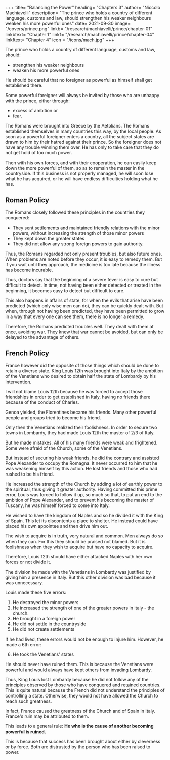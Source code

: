 +++
title= "Balancing the Power"
heading= "Chapters 3"
author= "Niccolo Machiavelli"
description= "The prince who holds a country of different language, customs and law, should strengthen his weaker neighbours weaken his more powerful ones"
date= 2021-09-30
image= "/covers/prince.png"
linkb= "/research/machiavelli/prince/chapter-01"
linkbtext= "Chapter 1"
linkf= "/research/machiavelli/prince/chapter-04"
linkftext= "Chapter 4"
icon = "/icons/mach.jpg"
+++

The prince who holds a country of different language, customs and law, should:
- strengthen his weaker neighbours
- weaken his more powerful ones

He should be careful that no foreigner as powerful as himself shall get established there. 

Some powerful foreigner will always be invited by those who are unhappy with the prince, either through:
- excess of ambition or
- fear. 

The Romans were brought into Greece by the Aetolians. The Romans established themselves in many countries this way, by the <!-- . , and in every other country where they established themselves, they were brought in by the --> local people. 
As soon as a powerful foreigner enters a country, all the subject states are drawn to him by their hatred against their  prince. So the foreigner does not have any trouble winning them over. <!--  to himself, for all of them quickly support the state which he has acquired there. --> He has only to take care that they do not get hold of too much power. 

Then with his own forces, and with their cooperation, he can easily keep down the more powerful of them, so as to remain the master in the countryside. If this business is not properly managed, he will soon lose what he has acquired, or he will have endless difficulties holding what he has.


## Roman Policy

The Romans closely followed these principles in the countries they conquered:
- They sent settlements and maintained friendly relations with the minor powers, without increasing the strength of those minor powers
- They kept down the greater states
- They did not allow any strong foreign powers to gain authority.

Thus, the Romans <!-- did in these instances what all careful princes ought to do, who have to --> regarded not only present troubles, but also future ones. When problems are noted before they occur, it is easy to remedy them. But if you wait until they approach, the medicine is too late because the illness has become incurable. 

Thus, doctors say that the beginning of a severe fever is easy to cure but difficult to detect. In time, not having been either detected or treated in the beginning, it becomes easy to detect but difficult to cure. 

This also happens in affairs of state, for when the evils that arise have been predicted (which only wise men can do), they can be quickly dealt with. But when, through not having been predicted, they have been permitted to grow in a way that every one can see them, there is no longer a remedy. 

Therefore, the Romans predicted troubles well. They dealt with them at once, avoiding war. <!-- , would not let them come to a head. --> They knew that war cannot be avoided, but can only be delayed to the advantage of others.


## French Policy

France however did the opposite of those things which should be done to retain a diverse state. King Louis 12th was brought into Italy by the ambition of the Venetians who desired to obtain half the state of Lombardy by his intervention. 

I will not blame Louis 12th because he was forced to accept those friendships in order to get established in Italy, having no friends there because of the conduct of Charles. 

Genoa yielded, the Florentines became his friends. Many other powerful people and groups tried to become his friend.

Only then the Venetians realized their foolishness.  In order to secure two towns in Lombardy, they had made Louis 12th the master of 2/3 of Italy.

But he made mistakes. All of his many friends were weak and frightened. Some were afraid of the Church, some of the Venetians. 

<!-- He would have succeeded very quickly in his design if in other matters he had not made some mistakes. The king, however, having acquired Lombardy got back at once the authority which the
previous king, Charles, had lost.  -->

<!-- Thus they would always have been forced to stand with him, and because of this he could easily have made himself secure against those who remained powerful. But he was no sooner in Milan than  -->

But instead of securing his weak friends, he did the contrary and assisted Pope Alexander to occupy the Romagna. It never occurred to him that he was weakening himself by this action. He lost friends and those who had rushed to be his friend. 

He increased the strength of the Church by adding a lot of earthly power to the spiritual, thus giving it greater authority. Having committed this prime error, Louis was forced to follow it up, so much so that, to put an end to the ambition of Pope Alexander, and to prevent his becoming the master of Tuscany, he was himself forced to come into Italy.

<!-- As if it were not enough to have given power to the Church, and to have lost his friends,  -->

He wished to have the kingdom of Naples and so he divided it with the King of Spain. This let its discontents a place to shelter. <!-- , and where he was the prime ruler in Italy he takes an associate, with the result that the ambitious of that country and the discontents of his own had somewhere to shelter.  --> He instead could have placed his own appointee and then drive him out. 

<!-- Whereas he could have left in the kingdom his own appointment as king, he drove him out, to put one there who was able to drive him, Louis, out in turn.  -->

The wish to acquire is in truth, very natural and common. Men always do so when they can. For this they should be praised not blamed. But it is foolishness when they wish to acquire but have no capacity to acquire. 

Therefore, Louis 12th should have either attacked Naples with her own forces or not divide it. 

The division he made with the Venetians in Lombardy was justified by giving him a presence in Italy.  But this other division was bad because it was unnecessary. 

Louis made these five errors:

1. He destroyed the minor powers
2. He increased the strength of one of the greater powers in Italy - the church.
3. He brought in a foreign power
4. He did not settle in the countryside
5. He did not create settlements

If he had lived, these errors would not be enough to injure him. However, he made a 6th error:

6. He took the Venetians’ states

He should never have ruined them. This is because the Venetians were powerful and would always have kept others from invading Lombardy.

Thus, King Louis lost Lombardy because he did not follow any of the principles observed by those who have conquered and retained countries. This is quite natural because the French did not understand the principles of controlling a state. Otherwise, they would not have allowed the Church to reach such greatness. 

In fact, France caused the greatness of the Church and of Spain in Italy. France's ruin may be attributed to them. 

This leads to a general rule: **He who is the cause of another becoming powerful is ruined.** 

This is because that success has been brought about either by cleverness or by force. Both are distrusted by the person who has been raised to power.
